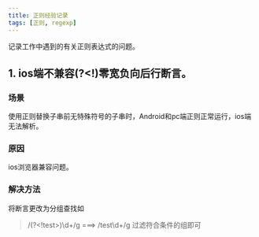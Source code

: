 ```yaml
---
title: 正则经验记录
tags: [正则, regexp]
---
```


记录工作中遇到的有关正则表达式的问题。

## 1. ios端不兼容(?<!)零宽负向后行断言。
### 场景
使用正则替换子串前无特殊符号的子串时，Android和pc端正则正常运行，ios端无法解析。

### 原因
ios浏览器兼容问题。

### 解决方法
将断言更改为分组查找如
>/(?<!test>)\d+/g ===> /test\d+/g
过滤符合条件的组即可